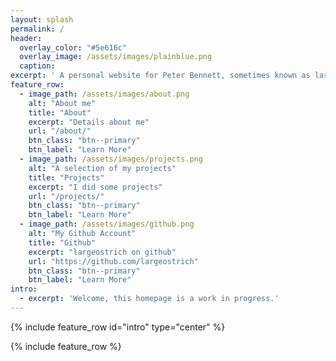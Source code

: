 ```yaml
---
layout: splash
permalink: /
header:
  overlay_color: "#5e616c"
  overlay_image: /assets/images/plainblue.png
  caption:
excerpt: ' A personal website for Peter Bennett, sometimes known as largeostrich/thelargeostrich online. Currently studying Mining Engineering at Camborne School of Mines, very much not a web designer.'
feature_row:
  - image_path: /assets/images/about.png
    alt: "About me"
    title: "About"
    excerpt: "Details about me"
    url: "/about/"
    btn_class: "btn--primary"
    btn_label: "Learn More"
  - image_path: /assets/images/projects.png
    alt: "A selection of my projects"
    title: "Projects"
    excerpt: "I did some projects"
    url: "/projects/"
    btn_class: "btn--primary"
    btn_label: "Learn More"
  - image_path: /assets/images/github.png
    alt: "My Github Account"
    title: "Github"
    excerpt: "largeostrich on github"
    url: "https://github.com/largeostrich"
    btn_class: "btn--primary"
    btn_label: "Learn More"
intro:
  - excerpt: 'Welcome, this homepage is a work in progress.'
---
```


{% include feature_row id="intro" type="center" %}

{% include feature_row %}
